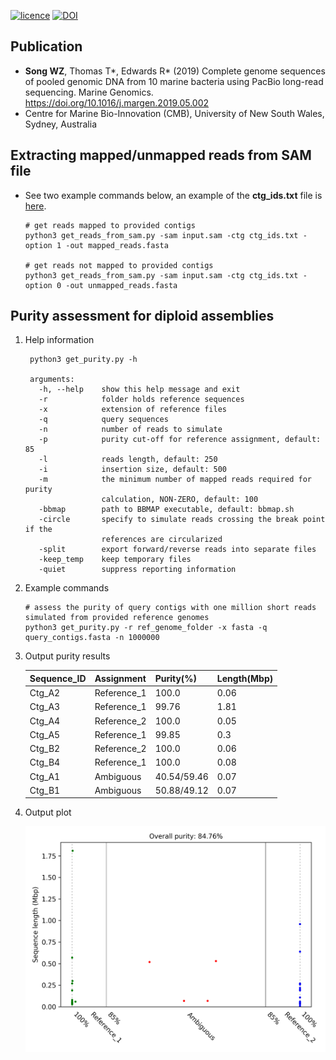 
[![licence        ](https://img.shields.io/static/v1.svg?label=Licence&message=GPL3+)](https://opensource.org/licenses/gpl-3.0.html)
[![DOI            ](https://img.shields.io/static/v1.svg?label=DOI&message=10.1016/j.margen.2019.05.002&color=orange)](https://doi.org/10.1016/j.margen.2019.05.002)


Publication
---

+ **Song WZ**, Thomas T*, Edwards R* (2019) Complete genome sequences of pooled genomic DNA from 10 marine bacteria using PacBio long-read sequencing. Marine Genomics. https://doi.org/10.1016/j.margen.2019.05.002
+ Centre for Marine Bio-Innovation (CMB), University of New South Wales, Sydney, Australia


Extracting mapped/unmapped reads from SAM file
---

+ See two example commands below, an example of the **ctg_ids.txt** file is [here](https://github.com/songweizhi/metaPacBio/blob/master/files/ctg_ids_demo.txt).

      # get reads mapped to provided contigs
      python3 get_reads_from_sam.py -sam input.sam -ctg ctg_ids.txt -option 1 -out mapped_reads.fasta

      # get reads not mapped to provided contigs
      python3 get_reads_from_sam.py -sam input.sam -ctg ctg_ids.txt -option 0 -out unmapped_reads.fasta



Purity assessment for diploid assemblies
---

1. Help information

        python3 get_purity.py -h

        arguments:
          -h, --help    show this help message and exit
          -r            folder holds reference sequences
          -x            extension of reference files
          -q            query sequences
          -n            number of reads to simulate
          -p            purity cut-off for reference assignment, default: 85
          -l            reads length, default: 250
          -i            insertion size, default: 500
          -m            the minimum number of mapped reads required for purity
                        calculation, NON-ZERO, default: 100
          -bbmap        path to BBMAP executable, default: bbmap.sh
          -circle       specify to simulate reads crossing the break point if the
                        references are circularized
          -split        export forward/reverse reads into separate files
          -keep_temp    keep temporary files
          -quiet        suppress reporting information


1. Example commands

       # assess the purity of query contigs with one million short reads simulated from provided reference genomes
       python3 get_purity.py -r ref_genome_folder -x fasta -q query_contigs.fasta -n 1000000

1. Output purity results

    |Sequence_ID|Assignment|Purity(%)|Length(Mbp)|
    |---|---|---|---|
    |Ctg_A2|Reference_1|100.0|0.06|
    |Ctg_A3|Reference_1|99.76|1.81|
    |Ctg_A4|Reference_2|100.0|0.05|
    |Ctg_A5|Reference_1|99.85|0.3|
    |Ctg_B2|Reference_2|100.0|0.06|
    |Ctg_B4|Reference_1|100.0|0.08|
    |Ctg_A1|Ambiguous|40.54/59.46|0.07|
    |Ctg_B1|Ambiguous|50.88/49.12|0.07|

1. Output plot

    ![purity_plot](images/DSM17395.haplotigs.purity.png)


